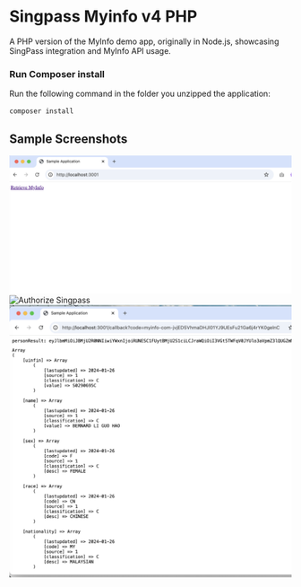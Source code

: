 # Singpass Myinfo v4 PHP
A PHP version of the MyInfo demo app, originally in Node.js, showcasing SingPass integration and MyInfo API usage.

### Run Composer install
Run the following command in the folder you unzipped the application:

```
composer install
```
## Sample Screenshots
![Authorize API](https://github.com/saskysamonte/singpass-myinfo-v4-php/blob/main/screenshot_1.png)
![Authorize Singpass](https://github.com/saskysamonte/singpass-myinfo-v4-php/blob/main/screenshot_2.png)
![Callback Response](https://github.com/saskysamonte/singpass-myinfo-v4-php/blob/main/screenshot_3.png)
